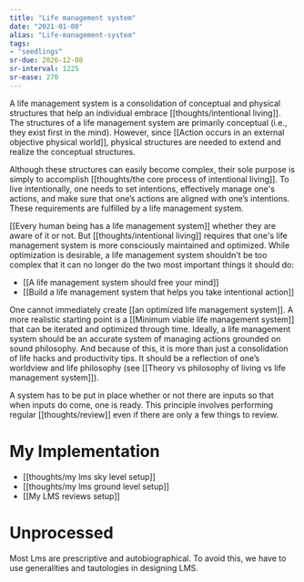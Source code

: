 ```yaml
---
title: "Life management system"
date: "2021-01-08"
alias: "Life-management-system"
tags:
- "seedlings"
sr-due: 2026-12-08
sr-interval: 1225
sr-ease: 270
---
```


A life management system is a consolidation of conceptual and physical structures that help an individual embrace [[thoughts/intentional living]]. The structures of a life management system are primarily conceptual (i.e., they exist first in the mind). However, since [[Action occurs in an external objective physical world]], physical structures are needed to extend and realize the conceptual structures.

Although these structures can easily become complex, their sole purpose is simply to accomplish [[thoughts/the core process of intentional living]]. To live intentionally, one needs to set intentions, effectively manage one's actions, and make sure that one’s actions are aligned with one’s intentions. These requirements are fulfilled by a life management system.

[[Every human being has a life management system]] whether they are aware of it or not. But [[thoughts/intentional living]] requires that one's life management system is more consciously maintained and optimized. While optimization is desirable, a life management system shouldn't be too complex that it can no longer do the two most important things it should do:

- [[A life management system should free your mind]]
- [[Build a life management system that helps you take intentional action]]

One cannot immediately create [[an optimized life management system]]. A more realistic starting point is a [[Minimum viable life management system]] that can be iterated and optimized through time. Ideally, a life management system should be an accurate system of managing actions grounded on sound philosophy. And because of this, it is more than just a consolidation of life hacks and productivity tips. It should be a reflection of one’s worldview and life philosophy (see [[Theory vs philosophy of living vs life management system]]).

A system has to be put in place whether or not there are inputs so that when inputs do come, one is ready. This principle involves performing regular [[thoughts/review]] even if there are only a few things to review.

# My Implementation

- [[thoughts/my lms sky level setup]]
- [[thoughts/my lms ground level setup]]
- [[My LMS reviews setup]]

# Unprocessed

Most Lms are prescriptive and autobiographical. To avoid this, we have to use generalities and tautologies in designing LMS.